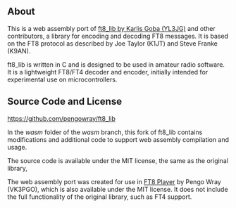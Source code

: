 ## About 

This is a web assembly port of [ft8_lib by Karlis Goba (YL3JG)](https://github.com/kgoba/ft8_lib) and other contributors, a library for encoding and decoding FT8 messages. It is based on the FT8 protocol as described by Joe Taylor (K1JT) and Steve Franke (K9AN).

ft8_lib is written in C and is designed to be used in amateur radio software. It is a lightweight FT8/FT4 decoder and encoder, initially intended for experimental use on microcontrollers.

## Source Code and License

https://github.com/pengowray/ft8_lib

In the _wasm_ folder of the _wasm_ branch, this fork of ft8_lib contains modifications and additional code to support web assembly compilation and usage.

The source code is available under the MIT license, the same as the original library,

The web assembly port was created for use in [FT8 Player](https://pengowray.github.io/) by Pengo Wray (VK3PGO), which is also available under the MIT license. It does not include the full functionality of the original library, such as FT4 support.